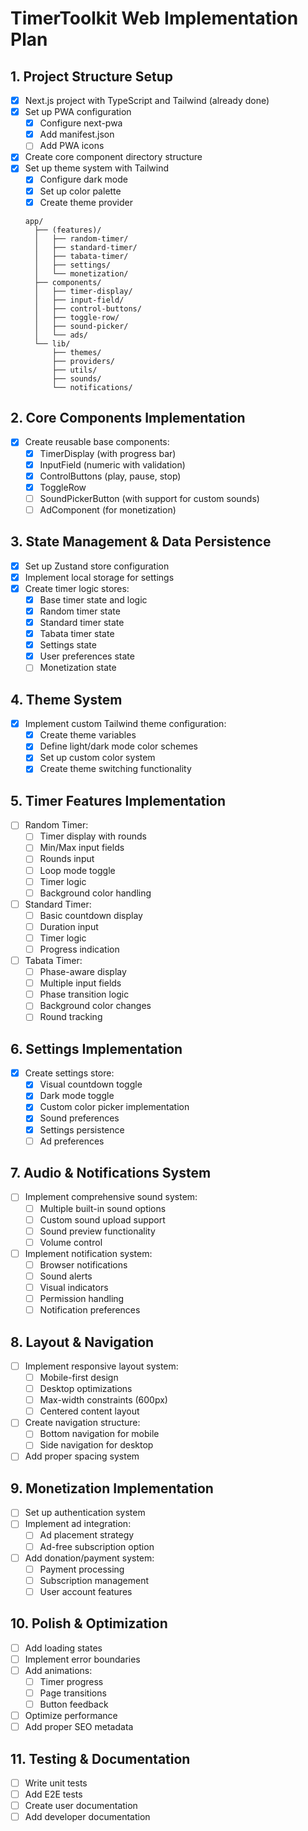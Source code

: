 # TimerToolkit Web Implementation Plan

## 1. Project Structure Setup
- [x] Next.js project with TypeScript and Tailwind (already done)
- [x] Set up PWA configuration
  - [x] Configure next-pwa
  - [x] Add manifest.json
  - [ ] Add PWA icons
- [x] Create core component directory structure
- [x] Set up theme system with Tailwind
  - [x] Configure dark mode
  - [x] Set up color palette
  - [x] Create theme provider
  ```
  app/
    ├── (features)/
    │   ├── random-timer/
    │   ├── standard-timer/
    │   ├── tabata-timer/
    │   ├── settings/
    │   └── monetization/
    ├── components/
    │   ├── timer-display/
    │   ├── input-field/
    │   ├── control-buttons/
    │   ├── toggle-row/
    │   ├── sound-picker/
    │   └── ads/
    └── lib/
        ├── themes/
        ├── providers/
        ├── utils/
        ├── sounds/
        └── notifications/
  ```

## 2. Core Components Implementation
- [x] Create reusable base components:
  - [x] TimerDisplay (with progress bar)
  - [x] InputField (numeric with validation)
  - [x] ControlButtons (play, pause, stop)
  - [x] ToggleRow
  - [ ] SoundPickerButton (with support for custom sounds)
  - [ ] AdComponent (for monetization)

## 3. State Management & Data Persistence
- [x] Set up Zustand store configuration
- [x] Implement local storage for settings
- [x] Create timer logic stores:
  - [x] Base timer state and logic
  - [x] Random timer state
  - [x] Standard timer state
  - [x] Tabata timer state
  - [x] Settings state
  - [x] User preferences state
  - [ ] Monetization state

## 4. Theme System
- [x] Implement custom Tailwind theme configuration:
  - [x] Create theme variables
  - [x] Define light/dark mode color schemes
  - [x] Set up custom color system
  - [x] Create theme switching functionality

## 5. Timer Features Implementation
- [ ] Random Timer:
  - [ ] Timer display with rounds
  - [ ] Min/Max input fields
  - [ ] Rounds input
  - [ ] Loop mode toggle
  - [ ] Timer logic
  - [ ] Background color handling

- [ ] Standard Timer:
  - [ ] Basic countdown display
  - [ ] Duration input
  - [ ] Timer logic
  - [ ] Progress indication

- [ ] Tabata Timer:
  - [ ] Phase-aware display
  - [ ] Multiple input fields
  - [ ] Phase transition logic
  - [ ] Background color changes
  - [ ] Round tracking

## 6. Settings Implementation
- [x] Create settings store:
  - [x] Visual countdown toggle
  - [x] Dark mode toggle
  - [x] Custom color picker implementation
  - [x] Sound preferences
  - [x] Settings persistence
  - [ ] Ad preferences

## 7. Audio & Notifications System
- [ ] Implement comprehensive sound system:
  - [ ] Multiple built-in sound options
  - [ ] Custom sound upload support
  - [ ] Sound preview functionality
  - [ ] Volume control
- [ ] Implement notification system:
  - [ ] Browser notifications
  - [ ] Sound alerts
  - [ ] Visual indicators
  - [ ] Permission handling
  - [ ] Notification preferences

## 8. Layout & Navigation
- [ ] Implement responsive layout system:
  - [ ] Mobile-first design
  - [ ] Desktop optimizations
  - [ ] Max-width constraints (600px)
  - [ ] Centered content layout
- [ ] Create navigation structure:
  - [ ] Bottom navigation for mobile
  - [ ] Side navigation for desktop
- [ ] Add proper spacing system

## 9. Monetization Implementation
- [ ] Set up authentication system
- [ ] Implement ad integration:
  - [ ] Ad placement strategy
  - [ ] Ad-free subscription option
- [ ] Add donation/payment system:
  - [ ] Payment processing
  - [ ] Subscription management
  - [ ] User account features

## 10. Polish & Optimization
- [ ] Add loading states
- [ ] Implement error boundaries
- [ ] Add animations:
  - [ ] Timer progress
  - [ ] Page transitions
  - [ ] Button feedback
- [ ] Optimize performance
- [ ] Add proper SEO metadata

## 11. Testing & Documentation
- [ ] Write unit tests
- [ ] Add E2E tests
- [ ] Create user documentation
- [ ] Add developer documentation
